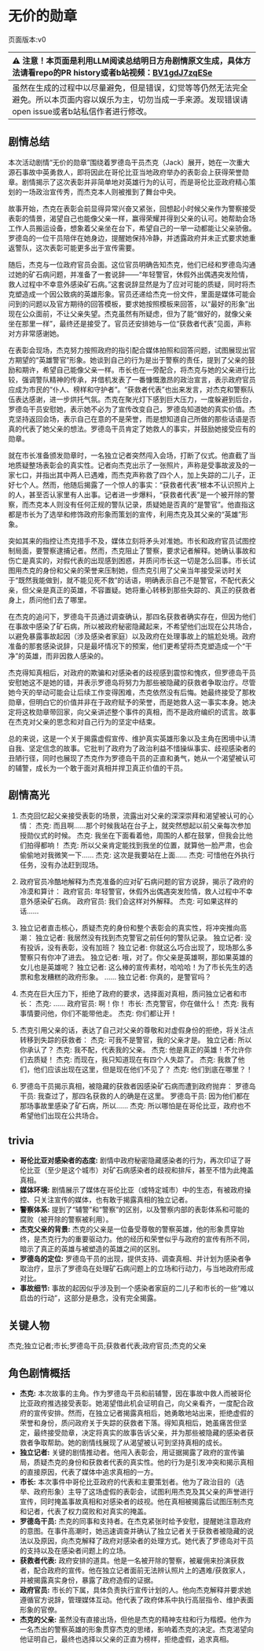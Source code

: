 # 无价的勋章
页面版本:v0
 

| :warning: 注意！本页面是利用LLM阅读总结明日方舟剧情原文生成，具体方法请看repo的PR history或者b站视频：[BV1gdJ7zqESe](https://www.bilibili.com/video/BV1gdJ7zqESe/)         |
|:----------------------------|
| 虽然在生成的过程中以尽量避免，但是错误，幻觉等等仍然无法完全避免。所以本页面内容以娱乐为主，切勿当成一手来源。发现错误请open issue或者b站私信作者进行修改。|



## 剧情总结
本次活动剧情“无价的勋章”围绕着罗德岛干员杰克（Jack）展开，她在一次重大源石事故中英勇救人，即将因此在哥伦比亚当地政府举办的表彰会上获得荣誉勋章。剧情揭示了这次表彰并非简单地对英雄行为的认可，而是哥伦比亚政府精心策划的一场政治宣传秀，而杰克本人则被推到了舞台中央。

故事开始，杰克在表彰会前显得异常兴奋又紧张，回想起小时候父亲作为警察接受表彰的情景，渴望自己也能像父亲一样，赢得荣耀并得到父亲的认可。她帮助会场工作人员搬运设备，想象着父亲坐在台下，希望自己的一举一动都能让父亲骄傲。罗德岛的一位干员陪伴在她身边，提醒她保持冷静，并透露政府并未正式要求她重返警队，这次表彰可能更多出于宣传需要。

随后，杰克与一位政府官员会面。这位官员明确告知杰克，他们已经和罗德岛沟通过她的矿石病问题，并准备了一套说辞——“年轻警官，休假外出偶遇突发险情，救人过程中不幸意外感染矿石病。”这套说辞显然是为了应对可能的质疑，同时将杰克塑造成一个因公致病的英雄形象。官员还递给杰克一份文件，里面是媒体可能会问到的问题以及官方期待的回答模板，要求她按照模板来回答，以“最好的形象”出现在公众面前，不让父亲失望。杰克虽然有所疑虑，但为了能“做好的，就像父亲坐在那里一样”，最终还是接受了。官员还安排她与一位“获救者代表”见面，声称对方非常感谢她。

在表彰会现场，杰克努力按照政府的指引配合媒体拍照和回答问题，试图展现出官方期望的“英雄警官”形象。她谈到自己的行为是出于警察的责任，提到了父亲的鼓励和期许，希望自己能像父亲一样。市长也在一旁配合，将杰克与她的父亲进行比较，强调警队精神的传承，并借机发表了一番慷慨激昂的政治宣言，表示政府官员应成为市民的“仆人、榜样和守护者”。“获救者代表”也出来发言，对杰克和警察队伍表达感谢，进一步烘托气氛。杰克在聚光灯下感到巨大压力，一度躲避到后台，罗德岛干员安慰她，表示她不必为了宣传改变自己，罗德岛知道她的真实价值。杰克坚持返回会场，表示自己在意的不是荣誉，而是想知道自己所做的那些话语是否真的代表了她父亲的想法。罗德岛干员肯定了她救人的事实，并鼓励她接受应有的勋章。

就在市长准备颁发勋章时，一名独立记者突然闯入会场，打断了仪式。他直截了当地质疑整场表彰会的真实性。记者向杰克出示了一张照片，声称是受事故波及的一家七口，并指出其中两人已遇难，而杰克声称救了四个人，加上失踪的二儿子，正好七个人。然而，他随后揭露了一个惊人的事实：“获救者代表”根本不认识照片上的人，甚至否认家里有人出事。记者进一步爆料，“获救者代表”是一个被开除的警察，而杰克本人则没有任何正规的警队记录，质疑她是否真的“是警官”。他直指这都是市长为了选举和修饰政府形象而策划的宣传，利用杰克及其父亲的“英雄”形象。

突如其来的指控让杰克措手不及，媒体立刻将矛头对准她。市长和政府官员试图控制局面，要警察逮捕记者。然而，杰克阻止了警察，要求记者解释。她确认事故和伤亡是真实的，对假代表的出现感到困惑，并质问市长这一切是怎么回事。市长试图用杰克的身份和父亲的荣誉来压制她，但杰克引用了父亲当年接受采访时关于“既然我能做到，就不能见死不救”的话语，明确表示自己不是警官，不配代表父亲，但父亲是真正的英雄，不容置疑。她将重心转移到那些失踪的、真正的获救者身上，质问他们去了哪里。

在杰克的追问下，罗德岛干员通过调查确认，那四名获救者确实存在，但因为他们在事故中感染了矿石病，所以被政府秘密隐藏起来，不希望他们出现在公共场合，以避免暴露事故起因（涉及感染者家庭）以及政府在处理事故上的尴尬处境。政府准备的那套感染说辞，只是最坏情况下的预案，他们更希望将杰克塑造成一个“干净”的英雄，而非因救人感染的。

杰克得知真相后，对政府的欺骗和对感染者的歧视感到震惊和愧疚，但罗德岛干员安慰她这不是她的错，并表示罗德岛将努力为那些被隐藏的获救者争取治疗。尽管她今天的举动可能会让后续工作变得困难，杰克依然没有后悔。她最终接受了那枚勋章，但明白它的价值并非在于政府赋予的荣誉，而是她救人这一事实本身。她决定将这枚勋章带回家，向父亲讲述整个事件的真相，而不是政府编织的谎言。故事在杰克对父亲的思念和对自己行为的坚定中结束。

总的来说，这是一个关于揭露虚假宣传、维护真实英雄形象以及主角在困境中认清自我、坚定信念的故事。它批判了政府为了政治利益不惜操纵事实、歧视感染者的丑陋行径，同时也展现了杰克作为罗德岛干员的正直和勇气，她从一个渴望被认可的辅警，成长为一个敢于面对真相并捍卫真正价值的干员。
## 剧情高光
1.  杰克回忆起父亲接受表彰的场景，流露出对父亲的深深崇拜和渴望被认可的心情：
    杰克: 而且啊......那个时候我站在台子上，就突然想起以前父亲每次参加授勋仪式的时候。
    杰克: 我坐在下面看着他，周围的人都在鼓掌，但我会比他们拍得都响！
    杰克: 所以父亲肯定能找到我坐的位置，就算他一脸严肃，也会偷偷地对我微笑一下......
    杰克: 这次是我要站在上面......
    杰克: 可惜他在外执行任务，没有办法赶到现场。

2.  政府官员冷酷地解释为杰克准备的应对矿石病问题的官方说辞，揭示了政府的冷漠和算计：
    政府官员: 年轻警官，休假外出偶遇突发险情，救人过程中不幸意外感染矿石病。
    政府官员: 我们会这样对外解释。
    杰克: 可如果这样的话......

3.  独立记者直击核心，质疑杰克的身份和整个表彰会的真实性，将冲突推向高潮：
    独立记者: 我居然没有找到杰克警官之前任何的警队记录。
    独立记者: 没有投诉，没有表彰，没有加班？
    独立记者: 你就这么巧合出现了，现场那么多警察只有你冲了进去。
    独立记者: 哦，对了。你父亲是英雄啊，那如果英雄的女儿也是英雄呢？
    独立记者: 这么棒的宣传素材，哈哈哈！为了市长先生的选票和愈发糟糕的政府形象。
    ......
    独立记者: 你真的，是警官吗？

4.  杰克在巨大压力下，拒绝了政府的要求，选择面对真相，质问独立记者和市长：
    杰克: ......
    政府官员: 啊！你！
    市长: 杰克警官，你在做什么！
    杰克: 我有事情要问他，你们不能带他走。
    杰克: 你们都让开！

5.  杰克引用父亲的话，表达了自己对父亲的尊敬和对虚假身份的拒绝，将关注点转移到失踪的获救者：
    杰克: 可我不是警官，我的父亲才是。
    独立记者: 所以你承认了？
    杰克: 我不配，代表我的父亲。
    杰克: 他是真正的英雄！不允许你们去质疑！
    杰克: 而现在，我只知道现在有四个人失踪了。
    杰克: 我救了他们，他们应该出现在这里，但是现在他们不见了？
    杰克: 他们到底在哪里？！

6.  罗德岛干员揭示真相，被隐藏的获救者因感染矿石病而遭到政府抛弃：
    罗德岛干员: 我查过了，那四名获救的人的确是在这里。
    罗德岛干员: 因为他们都在那场事故里感染了矿石病，所以......
    杰克: 所以哪怕是在哥伦比亚，政府也不希望他们出现在公共场合。
## trivia
*   **哥伦比亚对感染者的态度:** 剧情中政府秘密隐藏感染者的行为，再次印证了哥伦比亚（至少是这个城市）对矿石病感染者的歧视和排斥，甚至不惜为此掩盖真相。
*   **媒体环境:** 剧情展示了媒体在哥伦比亚（或特定城市）中的生态，有被政府操控、只关注宣传的媒体，也有敢于揭露真相的独立记者。
*   **警察体系:** 提到了“辅警”和“警察”的区别，以及警察内部的表彰体系和可能的腐败（被开除的警察被利用）。
*   **杰克父亲的背景:** 杰克的父亲是一位备受尊敬的警察英雄，他的形象贯穿始终，是杰克行为的重要驱动力。他的经历和荣誉似乎与政府的宣传有所不同，暗示了真正的英雄与被塑造的英雄之间的区别。
*   **罗德岛的定位:** 罗德岛干员的出现，提供支持、调查真相、并计划为感染者争取治疗，显示了罗德岛在处理矿石病问题上的立场和行动力，与当地政府形成对比。
*   **事故细节:** 事故的起因似乎涉及到一个感染者家庭的二儿子和市长的一些“难以启齿的行动”，这部分是悬念，没有完全揭露。
## 关键人物
杰克;独立记者;市长;罗德岛干员;获救者代表;政府官员;杰克的父亲
## 角色剧情概括
-   **杰克:** 本次故事的主角。作为罗德岛干员和前辅警，因在事故中救人而被哥伦比亚政府推选接受表彰。她渴望借此机会证明自己，向父亲看齐，一度配合政府的宣传安排。然而，在独立记者揭露真相后，她勇敢地站出来，拒绝虚假的荣誉和身份，质问政府关于失踪的获救者下落。得知真相后，她虽痛苦但坚定，最终接受勋章，决定将真实的故事告诉父亲，并为那些被隐藏的感染者获救者争取帮助。她的剧情线展现了从渴望被认可到坚持真相的成长。
-   **独立记者:** 关键的剧情推动者。他闯入表彰会，用证据揭露了政府的宣传骗局，质疑杰克的身份和获救者代表的真实性。他的行为是引发冲突和揭示真相的直接原因，代表了媒体中追求真相的一方。
-   **市长:** 本次事件中哥伦比亚政府的代表和主要策划者。他为了政治目的（选举、政府形象）主导了这场虚假的表彰会，试图利用杰克及其父亲的声誉进行宣传，同时掩盖事故真相和对感染者的歧视。他在真相被揭露后试图压制杰克和记者，代表了权力腐败和对真实的掩盖。
-   **罗德岛干员:** 杰克的同事和支持者。在杰克紧张时给予安慰，提醒她注意政府的意图。在事件高潮时，她迅速调查并确认了独立记者关于获救者被隐藏的说法以及原因，向杰克解释了政府对感染者的处理方式。她代表了罗德岛对干员的支持以及在感染者问题上的立场。
-   **获救者代表:** 政府安排的道具。他是一名被开除的警察，被雇佣来扮演获救者，配合政府的宣传。他在独立记者面前无法辨认照片上的遇难/获救家人，并被揭露真实身份，暴露了政府造假的证据。
-   **政府官员:** 市长的下属，具体负责执行宣传计划的人。他向杰克解释并要求她遵循官方说辞，管理媒体互动。他代表了政府体系中执行高层指令、维护表面形象的官僚。
-   **杰克的父亲:** 虽然没有直接出场，但他是杰克的精神支柱和行为楷模。他作为一名杰出的警察英雄的形象贯穿杰克的思绪，影响着杰克的决定。杰克渴望向他证明自己，最终也选择以父亲的正直为榜样，拒绝虚假，追求真相。